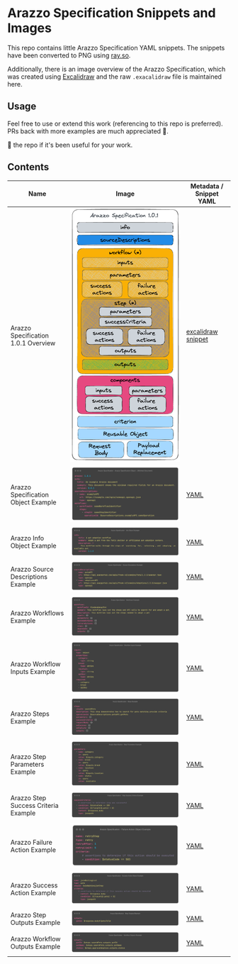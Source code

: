 # Arazzo Specification Snippets and Images

This repo contains little Arazzo Specification YAML snippets. The snippets have been converted to PNG using [ray.so](https://www.ray.so/).

Additionally, there is an image overview of the Arazzo Specification, which was created using [Excalidraw](https://excalidraw.com/) and the raw `.exacalidraw` file is maintained here.

## Usage

Feel free to use or extend this work (referencing to this repo is preferred). PRs back with more examples are much appreciated 💚.

🌟 the repo if it's been useful for your work.

## Contents

| Name | Image | Metadata / Snippet YAML |
|------|-------|-------------------------|
|Arazzo Specification 1.0.1 Overview| ![Arazzo 1.0.1](./images/Arazzo%201.0.1.png) | [excalidraw snippet](./excalidraw/Arazzo-1.0.1.excalidraw) |
|Arazzo Specification Object Example | ![Arazzo Specification Object Example](./images/Arazzo-Specification---Arazzo-Specification-Object---(Minimal-Document).png) | [YAML](./snippets/arazzo.yaml) |
| Arazzo Info Object Example | ![Arazzo Info](./images/Arazzo-Specification---Info-Object-Example.png) | [YAML](./snippets/info.yaml) |
| Arazzo Source Descriptions Example | ![Arazzo Source Descriptions](./images/Arazzo-Specification---Source-Descriptions-Example.png) | [YAML](./snippets/sourceDescriptions.yaml) |
| Arazzo Workflows Example | ![Arazzo Workflows](./images/Arazzo-Specification---Workflows-Example.png) | [YAML](./snippets/workflowsObj.yaml) |
| Arazzo Workflow Inputs Example | ![Arazzo Workflow Inputs](./images/Arazzo-Specification---Workflow-Inputs-Example.png) | [YAML](./snippets/inputs.yaml) |
| Arazzo Steps Example | ![Arazzo Steps](./images/Arazzo-Specification---Steps-Example.png) | [YAML](./snippets/steps.yaml) |
| Arazzo Step Parameters Example | ![Arazzo Step Parameters](./images/Arazzo-Specification---Step-Parameters-Example.png) | [YAML](./snippets/parameters.yaml) |
| Arazzo Step Success Criteria Example | ![Arazzo Success Criteria](./images/Arazzo-Specification---Step-Success-Criteria-Example.png) | [YAML](./snippets/successCriteria.yaml) |
| Arazzo Failure Action Example | ![Arazzo Failure Action](./images/Arazzo-Specification---Failure-Action-Object-Example.png) | [YAML](./snippets/failureAction.yaml) |
| Arazzo Success Action Example | ![Arazzo Success Action](./images/Arazzo-Specification---Success-Action-Object-Example.png) | [YAML](./snippets/successAction.yaml) |
| Arazzo Step Outputs Example | ![Arazzo Step Outputs](./images/Arazzo-Specification---Step-Outputs-Example.png) | [YAML](./snippets/stepOutputs.yaml) |
| Arazzo Workflow Outputs Example | ![Arazzo Workflow Outputs](./images/Arazzo-Specification---Workflow-Outputs-Example.png) | [YAML](./snippets/outputs.yaml) |
